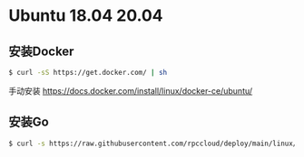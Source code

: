 # Ubuntu 18.04 20.04

## 安装Docker
```bash
$ curl -sS https://get.docker.com/ | sh
```
手动安装 https://docs.docker.com/install/linux/docker-ce/ubuntu/

## 安装Go
```bash
$ curl -s https://raw.githubusercontent.com/rpccloud/deploy/main/linux/ubuntu/install/go.sh | bash
```
